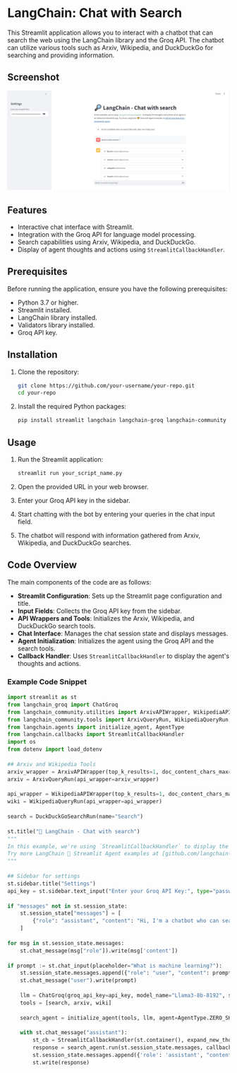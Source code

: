 # LangChain: Chat with Search

This Streamlit application allows you to interact with a chatbot that can search the web using the LangChain library and the Groq API. The chatbot can utilize various tools such as Arxiv, Wikipedia, and DuckDuckGo for searching and providing information.

## Screenshot
![Screenshot](https://github.com/aadhil96/LangChain-Chat-with-Search/blob/a624e5eaced9788770628b696d7eabfef3291491/screenshot.JPG)

## Features

- Interactive chat interface with Streamlit.
- Integration with the Groq API for language model processing.
- Search capabilities using Arxiv, Wikipedia, and DuckDuckGo.
- Display of agent thoughts and actions using `StreamlitCallbackHandler`.

## Prerequisites

Before running the application, ensure you have the following prerequisites:

- Python 3.7 or higher.
- Streamlit installed.
- LangChain library installed.
- Validators library installed.
- Groq API key.

## Installation

1. Clone the repository:

    ```bash
    git clone https://github.com/your-username/your-repo.git
    cd your-repo
    ```

2. Install the required Python packages:

    ```bash
    pip install streamlit langchain langchain-groq langchain-community dotenv
    ```

## Usage

1. Run the Streamlit application:

    ```bash
    streamlit run your_script_name.py
    ```

2. Open the provided URL in your web browser.

3. Enter your Groq API key in the sidebar.

4. Start chatting with the bot by entering your queries in the chat input field.

5. The chatbot will respond with information gathered from Arxiv, Wikipedia, and DuckDuckGo searches.

## Code Overview

The main components of the code are as follows:

- **Streamlit Configuration**: Sets up the Streamlit page configuration and title.
- **Input Fields**: Collects the Groq API key from the sidebar.
- **API Wrappers and Tools**: Initializes the Arxiv, Wikipedia, and DuckDuckGo search tools.
- **Chat Interface**: Manages the chat session state and displays messages.
- **Agent Initialization**: Initializes the agent using the Groq API and the search tools.
- **Callback Handler**: Uses `StreamlitCallbackHandler` to display the agent's thoughts and actions.

### Example Code Snippet

```python
import streamlit as st
from langchain_groq import ChatGroq
from langchain_community.utilities import ArxivAPIWrapper, WikipediaAPIWrapper
from langchain_community.tools import ArxivQueryRun, WikipediaQueryRun, DuckDuckGoSearchRun
from langchain.agents import initialize_agent, AgentType
from langchain.callbacks import StreamlitCallbackHandler
import os
from dotenv import load_dotenv

## Arxiv and Wikipedia Tools
arxiv_wrapper = ArxivAPIWrapper(top_k_results=1, doc_content_chars_max=200)
arxiv = ArxivQueryRun(api_wrapper=arxiv_wrapper)

api_wrapper = WikipediaAPIWrapper(top_k_results=1, doc_content_chars_max=200)
wiki = WikipediaQueryRun(api_wrapper=api_wrapper)

search = DuckDuckGoSearchRun(name="Search")

st.title("🔎 LangChain - Chat with search")
"""
In this example, we're using `StreamlitCallbackHandler` to display the thoughts and actions of an agent in an interactive Streamlit app.
Try more LangChain 🤝 Streamlit Agent examples at [github.com/langchain-ai/streamlit-agent](https://github.com/langchain-ai/streamlit-agent).
"""

## Sidebar for settings
st.sidebar.title("Settings")
api_key = st.sidebar.text_input("Enter your Groq API Key:", type="password")

if "messages" not in st.session_state:
    st.session_state["messages"] = [
        {"role": "assistant", "content": "Hi, I'm a chatbot who can search the web. How can I help you?"}
    ]

for msg in st.session_state.messages:
    st.chat_message(msg["role"]).write(msg['content'])

if prompt := st.chat_input(placeholder="What is machine learning?"):
    st.session_state.messages.append({"role": "user", "content": prompt})
    st.chat_message("user").write(prompt)

    llm = ChatGroq(groq_api_key=api_key, model_name="Llama3-8b-8192", streaming=True)
    tools = [search, arxiv, wiki]

    search_agent = initialize_agent(tools, llm, agent=AgentType.ZERO_SHOT_REACT_DESCRIPTION, handling_parsing_errors=True)

    with st.chat_message("assistant"):
        st_cb = StreamlitCallbackHandler(st.container(), expand_new_thoughts=False)
        response = search_agent.run(st.session_state.messages, callbacks=[st_cb])
        st.session_state.messages.append({'role': 'assistant', "content": response})
        st.write(response)
